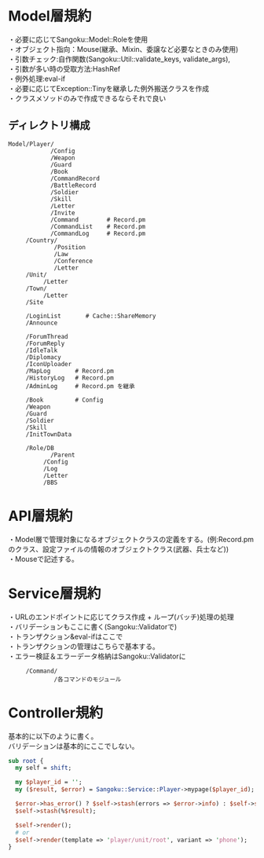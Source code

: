 # Model層規約
・必要に応じてSangoku::Model::Roleを使用  
・オブジェクト指向：Mouse(継承、Mixin、委譲など必要なときのみ使用)  
・引数チェック:自作関数(Sangoku::Util::validate_keys, validate_args),  
・引数が多い時の受取方法:HashRef  
・例外処理:eval-if  
・必要に応じてException::Tinyを継承した例外搬送クラスを作成  
・クラスメソッドのみで作成できるならそれで良い  

## ディレクトリ構成
```
Model/Player/
            /Config
            /Weapon
            /Guard
            /Book
            /CommandRecord
            /BattleRecord
            /Soldier
            /Skill
            /Letter
            /Invite
            /Command        # Record.pm
            /CommandList    # Record.pm
            /CommandLog     # Record.pm
     /Country/
             /Position
             /Law
             /Conference
             /Letter
     /Unit/
          /Letter
     /Town/
          /Letter
     /Site

     /LoginList       # Cache::ShareMemory
     /Announce

     /ForumThread
     /ForumReply
     /IdleTalk
     /Diplomacy
     /IconUploader
     /MapLog       # Record.pm
     /HistoryLog   # Record.pm
     /AdminLog     # Record.pm を継承

     /Book         # Config
     /Weapon
     /Guard
     /Soldier
     /Skill
     /InitTownData

     /Role/DB
            /Parent
          /Config
          /Log
          /Letter
          /BBS
```

# API層規約
・Model層で管理対象になるオブジェクトクラスの定義をする。(例:Record.pmのクラス、設定ファイルの情報のオブジェクトクラス(武器、兵士など))  
・Mouseで記述する。  

# Service層規約
・URLのエンドポイントに応じてクラス作成 + ループ(バッチ)処理の処理  
・バリデーションもここに書く(Sangoku::Validatorで)  
・トランザクション&eval-ifはここで  
・トランザクションの管理はこちらで基本する。  
・エラー検証＆エラーデータ格納はSangoku::Validatorに  

```
     /Command/
             /各コマンドのモジュール
```

# Controller規約
基本的に以下のように書く。  
バリデーションは基本的にここでしない。  

``` perl
sub root {
  my self = shift;

  my $player_id = '';
  my ($result, $error) = Sangoku::Service::Player->mypage($player_id);

  $error->has_error() ? $self->stash(errors => $error->info) : $self->stash(errors => {});
  $self->stash(%$result);

  $self->render();
  # or
  $self->render(template => 'player/unit/root', variant => 'phone');
}
```

